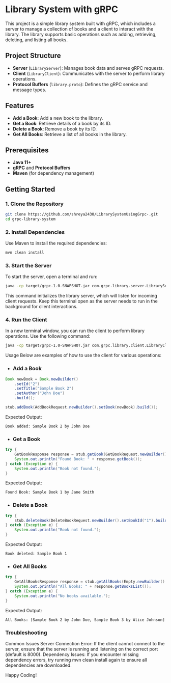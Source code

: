 # Library System with gRPC

This project is a simple library system built with gRPC, which includes a server to manage a collection of books and a client to interact with the library. The library supports basic operations such as adding, retrieving, deleting, and listing all books.

## Project Structure

- **Server** (`LibraryServer`): Manages book data and serves gRPC requests.
- **Client** (`LibraryClient`): Communicates with the server to perform library operations.
- **Protocol Buffers** (`library.proto`): Defines the gRPC service and message types.

## Features

- **Add a Book**: Add a new book to the library.
- **Get a Book**: Retrieve details of a book by its ID.
- **Delete a Book**: Remove a book by its ID.
- **Get All Books**: Retrieve a list of all books in the library.

## Prerequisites

- **Java 11+**
- **gRPC** and **Protocol Buffers**
- **Maven** (for dependency management)

## Getting Started

### 1. Clone the Repository

```bash
git clone https://github.com/shreya2430/LibrarySystemUsingGrpc-.git
cd grpc-library-system
```
### 2. Install Dependencies
Use Maven to install the required dependencies:
```bash
mvn clean install
```

### 3. Start the Server
To start the server, open a terminal and run:
```bash
java -cp target/grpc-1.0-SNAPSHOT.jar com.grpc.library.server.LibraryServer
```
This command initializes the library server, which will listen for incoming client requests. Keep this terminal open as the server needs to run in the background for client interactions.

### 4. Run the Client
In a new terminal window, you can run the client to perform library operations. Use the following command:
```bash
java -cp target/grpc-1.0-SNAPSHOT.jar com.grpc.library.client.LibraryClient
```

Usage
Below are examples of how to use the client for various operations:

- ### **Add a Book**
```java
Book newBook = Book.newBuilder()
    .setId("2")
    .setTitle("Sample Book 2")
    .setAuthor("John Doe")
    .build();

stub.addBook(AddBookRequest.newBuilder().setBook(newBook).build());
```
Expected Output:
```
Book added: Sample Book 2 by John Doe
```
- ### **Get a Book**
```java
try {
    GetBookResponse response = stub.getBook(GetBookRequest.newBuilder().setBookId("1").build());
    System.out.println("Found Book: " + response.getBook());
} catch (Exception e) {
    System.out.println("Book not found.");
}
```
Expected Output:
```
Found Book: Sample Book 1 by Jane Smith
```
- ### **Delete a Book**
```java
try {
    stub.deleteBook(DeleteBookRequest.newBuilder().setBookId("1").build());
} catch (Exception e) {
    System.out.println("Book not found.");
}
```
Expected Output:
```
Book deleted: Sample Book 1
```
- ### **Get All Books**
```java
try {
    GetAllBooksResponse response = stub.getAllBooks(Empty.newBuilder().build());
    System.out.println("All Books: " + response.getBooksList());
} catch (Exception e) {
    System.out.println("No books available.");
}
```
Expected Output:
```
All Books: [Sample Book 2 by John Doe, Sample Book 3 by Alice Johnson]
```
### Troubleshooting
Common Issues
Server Connection Error: If the client cannot connect to the server, ensure that the server is running and listening on the correct port (default is 8000).
Dependency Issues: If you encounter missing dependency errors, try running mvn clean install again to ensure all dependencies are downloaded.

Happy Coding!
